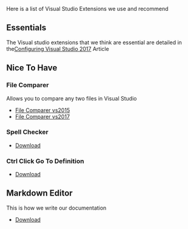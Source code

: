 Here is a list of Visual Studio Extensions we use and recommend
## Essentials
The Visual studio extensions that we think are essential are detailed in the[Configuring Visual Studio 2017](configuring-visual-studio-2017.html) Article


## Nice To Have
### File Comparer
Allows you to compare any two files in Visual Studio
* [File Comparer vs2015](https://marketplace.visualstudio.com/items?itemName=vs-publisher-457497.FileComparer)
* [File Comparer vs2017](https://marketplace.visualstudio.com/items?itemName=vs-publisher-457497.FileComparer2017)

### Spell Checker
* [Download](https://marketplace.visualstudio.com/items?itemName=EWoodruff.VisualStudioSpellCheckerVS2017andLater)

### Ctrl Click Go To Definition
* [Download](https://marketplace.visualstudio.com/items?itemName=VisualStudioProductTeam.CtrlClickGoToDefinition)

## Markdown Editor
This is how we write our documentation
* [Download](https://marketplace.visualstudio.com/items?itemName=MadsKristensen.MarkdownEditor)
